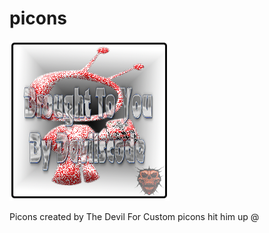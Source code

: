 # picons

![Image description](devilscode.png)

Picons created by The Devil For Custom picons hit him up @

